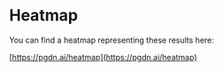 # Heatmap

You can find a heatmap representing these results here:

[https://pgdn.ai/heatmap](https://pgdn.ai/heatmap)